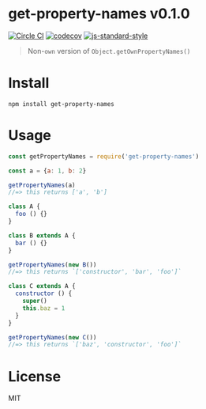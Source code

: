 # get-property-names v0.1.0

[![Circle CI](https://circleci.com/gh/kt3k/get-property-names.svg?style=svg)](https://circleci.com/gh/kt3k/get-property-names)
[![codecov](https://codecov.io/gh/kt3k/get-property-names/branch/master/graph/badge.svg)](https://codecov.io/gh/kt3k/get-property-names)
[![js-standard-style](https://img.shields.io/badge/code%20style-standard-brightgreen.svg)](http://standardjs.com/)

> Non-`own` version of `Object.getOwnPropertyNames()`

# Install

    npm install get-property-names

# Usage

```js
const getPropertyNames = require('get-property-names')

const a = {a: 1, b: 2}

getPropertyNames(a)
//=> this returns ['a', 'b']

class A {
  foo () {}
}

class B extends A {
  bar () {}
}

getPropertyNames(new B())
//=> this returns `['constructor', 'bar', 'foo']`

class C extends A {
  constructor () {
    super()
    this.baz = 1
  }
}

getPropertyNames(new C())
//=> this returns `['baz', 'constructor', 'foo']`
```

# License

MIT
